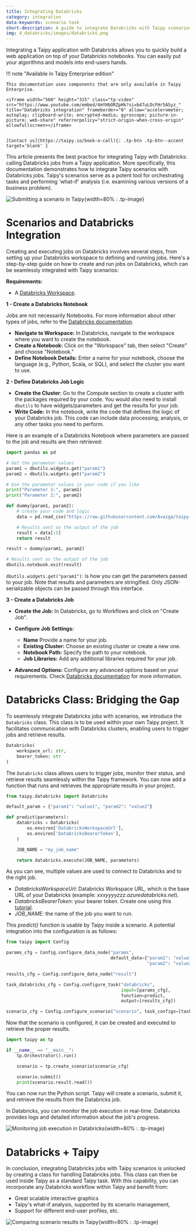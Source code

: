```yaml
---
title: Integrating Databricks
category: integration
data-keywords: scenario task
short-description: A guide to integrate Databricks with Taipy scenarios.
img: 4_databricks/images/databricks.png
---
```


Integrating a Taipy application with Databricks allows you to quickly build a
web application on top of your Databricks notebooks. You can easily put your
algorithms and models into end-users hands.

!!! note "Available in Taipy Enterprise edition"

    This documentation uses components that are only available in Taipy Enterprise.

    <iframe width="560" height="315" class="tp-video" src="https://www.youtube.com/embed/4mYHbORZpHk?si=b47uLOcFHr5ASyz_" title="Databricks integration" frameborder="0" allow="accelerometer; autoplay; clipboard-write; encrypted-media; gyroscope; picture-in-picture; web-share" referrerpolicy="strict-origin-when-cross-origin" allowfullscreen></iframe>


    [Contact us](https://taipy.io/book-a-call){: .tp-btn .tp-btn--accent target='blank' }

This article presents the best practice for integrating Taipy with Databricks:
calling Databricks jobs from a Taipy application. More specifically, this
documentation demonstrates how to integrate Taipy scenarios with Databricks
jobs. Taipy's scenarios serve as a potent tool for orchestrating tasks and
performing 'what-if' analysis (i.e. examining various versions of a business
problem).

![Submitting a scenario in Taipy](images/submit_scenario.png){width=80% : .tp-image}

# Scenarios and Databricks Integration

Creating and executing jobs on Databricks involves several steps, from setting up your
Databricks workspace to defining and running jobs. Here's a step-by-step guide on how
to create and run jobs on Databricks, which can be seamlessly integrated with Taipy
scenarios:

**Requirements:**

- A [Databricks Workspace](https://docs.databricks.com/en/admin/workspace/index.html).

**1 - Create a Databricks Notebook**

Jobs are not necessarily Notebooks. For more information about other types of
jobs, refer to the
[Databricks documentation](https://docs.databricks.com/en/workflows/jobs/create-run-jobs.html).

- **Navigate to Workspace:** In Databricks, navigate to the workspace where you want to
  create the notebook.
- **Create a Notebook:** Click on the "Workspace" tab, then select "Create" and choose
  "Notebook."
- **Define Notebook Details:** Enter a name for your notebook, choose the language
  (e.g., Python, Scala, or SQL), and select the cluster you want to use.

**2 - Define Databricks Job Logic**

- **Create the Cluster**: Go to the Compute section to create a cluster with the
  packages required by your code. You would also need to install `dbutils` to
  have widgets/parameters and get the results for your job.
- **Write Code:** In the notebook, write the code that defines the logic of your
  Databricks job. This code can include data processing, analysis, or any other tasks you
  need to perform.

Here is an example of a Databricks Notebook where parameters are passed to the job
and results are then retrieved:

```python
import pandas as pd

# Get the parameter values
param1 = dbutils.widgets.get("param1")
param2 = dbutils.widgets.get("param2")

# Use the parameter values in your code if you like
print("Parameter 1:", param1)
print("Parameter 2:", param2)

def dummy(param1, param2):
    # create your code and logic
    data = pd.read_csv("https://raw.githubusercontent.com/Avaiga/taipy-getting-started-core/develop/src/daily-min-temperatures.csv")

    # Results sent as the output of the job
    result = data[:5]
    return result

result = dummy(param1, param2)

# Results sent as the output of the job
dbutils.notebook.exit(result)
```

`dbutils.widgets.get("param1")`: is how you can get the parameters passed to your job.
Note that results and parameters are stringified. Only JSON-serializable objects can be
passed through this interface.

**3 - Create a Databricks Job**

- **Create the Job:** In Databricks, go to Workflows and click on "Create Job".
- **Configure Job Settings:**

  - **Name** Provide a name for your job.
  - **Existing Cluster:** Choose an existing cluster or create a new one.
  - **Notebook Path:** Specify the path to your notebook.
  - **Job Libraries:** Add any additional libraries required for your job.
- **Advanced Options:** Configure any advanced options based on your
  requirements. Check [Databricks documentation](https://docs.databricks.com/en/workflows/jobs/create-run-jobs.html)
  for more information.

# Databricks Class: Bridging the Gap

To seamlessly integrate Databricks jobs with scenarios, we introduce the `Databricks`
class. This class is to be used within your own Taipy project. It facilitates
communication with Databricks clusters, enabling users to
trigger jobs and retrieve results.

```python
Databricks(
    workspace_url: str,
    bearer_token: str
)
```

The `Databricks` class allows users to trigger jobs, monitor their status, and retrieve
results seamlessly within the Taipy framework. You can now add a
function that runs and retrieves the appropriate results in your project.

```python
from taipy.databricks import Databricks

default_param = {"param1": "value1", "param2": "value2"}

def predict(parameters):
    databricks = Databricks(
        os.environ['DatabricksWorkspaceUrl'],
        os.environ['DatabricksBearerToken'],
    )

    JOB_NAME = "my_job_name"

    return databricks.execute(JOB_NAME, parameters)
```

As you can see, multiple values are used to connect to Databricks and to the right job.

- *DatabricksWorkspaceUrl*: Databricks Workspace URL, which is the base URL of your Databricks
  (example: *xxxyyyyzzz.azuredatabricks.net*).
- *DatabricksBearerToken*: your bearer token. Create one using this
  [tutorial](https://docs.databricks.com/en/dev-tools/auth/pat.html).
- *JOB_NAME*: the name of the job you want to run.

This *predict()* function is usable by Taipy inside a scenario. A potential
integration into the configuration is as follows:

```python
from taipy import Config

params_cfg = Config.configure_data_node("params",
                                        default_data={"param1": "value1",
                                                      "param2": "value2"})

results_cfg = Config.configure_data_node("result")

task_databricks_cfg = Config.configure_task("databricks",
                                            input=[params_cfg],
                                            function=predict,
                                            output=[results_cfg])

scenario_cfg = Config.configure_scenario("scenario", task_configs=[task_databricks_cfg])
```

Now that the scenario is configured, it can be created and executed to retrieve the
proper results.

```python
import taipy as tp

if __name__ == "__main__":
    tp.Orchestrator().run()

    scenario = tp.create_scenario(scenario_cfg)

    scenario.submit()
    print(scenario.result.read())
```

You can now run the Python script. Taipy will create a scenario, submit it, and
retrieve the results from the Databricks job.

In Databricks, you can monitor the job execution in real-time. Databricks
provides logs and detailed information about the job's progress.

![Monitoring job execution in Databricks](images/databricks_job.png){width=80% : .tp-image}

# Databricks + Taipy

In conclusion, integrating Databricks jobs with Taipy scenarios is unlocked by creating a
class for handling Databricks jobs. This class can then be used inside Taipy as a
standard Taipy task. With this capability, you can incorporate any Databricks workflow
within Taipy and benefit from:

- Great scalable  interactive graphics
- Taipy's what-if analysis, supported by its scenario management,
- Support for different end-user profiles, etc.

![Comparing scenario results in Taipy](images/compare_scenarios.png){width=80% : .tp-image}